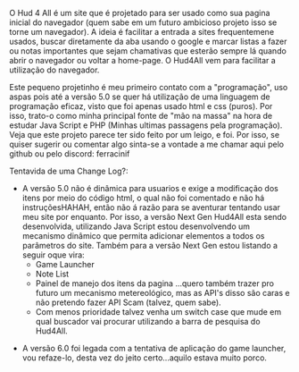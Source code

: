 O Hud 4 All é um site que é projetado para ser usado como sua pagina inicial do navegador (quem sabe em um futuro ambicioso projeto isso se torne um navegador). A ideia é facilitar a entrada a sites frequentemene usados, buscar diretamente da aba usando o google e 
marcar listas a fazer ou notas importantes que sejam chamativas que esterão sempre lá quando abrir o navegador ou voltar a home-page. O Hud4All vem para facilitar a utilização do navegador.

Este pequeno projetinho é meu primeiro contato com a "programação", uso aspas pois até a versão 5.0 se quer há utilização de uma linguagem de programação eficaz, visto que foi apenas usado html e css (puros).
Por isso, trato-o como minha principal fonte de "mão na massa" na hora de estudar Java Script e PHP (Minhas ultimas passagens pela programação). Veja que este projeto parece ter sido feito por um leigo, e foi. Por isso, se quiser sugerir ou comentar algo sinta-se 
a vontade a me chamar aqui pelo github ou pelo discord: ferracinif


Tentavida de uma Change Log?:
- A versão 5.0 não é dinâmica para usuarios e exige a modificação dos itens por meio do código html, o qual não foi comentado e não há instruçõesHAHAH, então não á razão para se aventurar tentando usar meu site por enquanto.
  Por isso, a versão Next Gen Hud4All esta sendo desenvolvida, utilizando Java Script estou desenvolvendo um mecanismo dinâmico que permita adicionar elementos a todos os parâmetros do site.
  Também para a versão Next Gen estou listando a seguir oque vira:
    - Game Launcher
    - Note List
    - Painel de manejo dos itens da pagina
      ...quero também trazer pro futuro um mecanismo metereológico, mas as API's disso são caras e não pretendo fazer API Scam (talvez, quem sabe).
    - Com menos prioridade talvez venha um switch case que mude em qual buscador vai procurar utilizando a barra de pesquisa do Hud4All.
* A versão 6.0 foi legada com a tentativa de aplicação do game launcher, vou refaze-lo, desta vez do jeito certo...aquilo estava muito porco.
